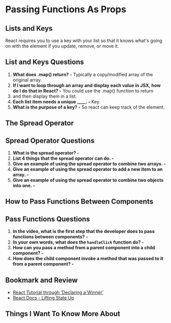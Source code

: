# Passing Functions As Props

## Lists and Keys

React requires you to use a key with your list so that it knows what's going on with the element if you update, remove, or move it.

## List and Keys Questions

1. **What does .map() return? -** Typically a copy/modified array of the original array.
2. **If I want to loop through an array and display each value in JSX, how do I do that in React? -** You could use the .map() function to return <li> and then display them in a list.
3. **Each list item needs a unique ____. -** Key.
4. **What is the purpose of a key? -** So react can keep track of the element.

## The Spread Operator

## Spread Operator Questions

1. **What is the spread operator? -**
2. **List 4 things that the spread operator can do. -**
3. **Give an example of using the spread operator to combine two arrays. -**
4. **Give an example of using the spread operator to add a new item to an array. -**
5. **Give an example of using the spread operator to combine two objects into one. -**

## How to Pass Functions Between Components

## Pass Functions Questions

1. **In the video, what is the first step that the developer does to pass functions between components? -**
2. **In your own words, what does the `handleClick` function do? -**
3. **How can you pass a method from a parent component into a child component? -**
4. **How does the child component invoke a method that was passed to it from a parent component? -**

## Bookmark and Review

- [React Tutorial through ‘Declaring a Winner’](https://reactjs.org/tutorial/tutorial.html)
- [React Docs - Lifting State Up](https://reactjs.org/docs/lifting-state-up.html)

## Things I Want To Know More About
